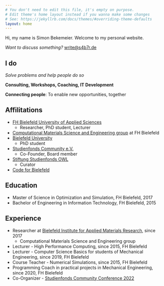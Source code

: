 ```yaml
---
# You don't need to edit this file, it's empty on purpose.
# Edit theme's home layout instead if you wanna make some changes
# See: https://jekyllrb.com/docs/themes/#overriding-theme-defaults
layout: home
---
```


Hi, my name is Simon Bekemeier. Welcome to my personal website.

*Want to discuss something?* [write@s4b7r.de](mailto:write@s4b7r.de)

## I do

*Solve problems and help people do so*

**Consulting, Workshops, Coaching, IT Development**

**Connecting people**: To enable new opportunities, together

## Affilitations

- [FH Bielefeld University of Applied Sciences](https://www.fh-bielefeld.de/)
    - Researcher, PhD student, Lecturer
- [Computational Materials Science and Engineering group](https://www.fh-bielefeld.de/ium/forschung/arbeitsgruppen/computational-materials-science-and-engineering) at FH Bielefeld
- [Bielefeld University](https://www.uni-bielefeld.de/)
    - PhD student
- [Studienfonds Community e.V.](https://studienfondscommunity.de/)
    - Co-Founder, Board member
- [Stiftung Studienfonds OWL](https://www.studienfonds-owl.de/)
    - Curator
- [Code for Bielefeld](https://codefor.de/bielefeld/)

## Education

- Master of Science in Optimization and Simulation, FH Bielefeld, 2017
- Bachelor of Engineering in Information Technology, FH Bielefeld, 2015

## Experience

- Researcher at [Bielefeld Institute for Applied Materials Research](https://www.fh-bielefeld.de/bifam), since 2017
    - Computational Materials Science and Engineering group
- Lecturer - High Performance Computing, since 2015, FH Bielefeld
- Lecturer - Computer Science Basics for students of Mechanical Engineering, since 2019, FH Bielefeld
- Course Teacher - Numerical Simulations, since 2015, FH Bielefeld
- Programming Coach in practical projects in Mechanical Engineering, since 2020, FH Bielefeld
- Co-Organizer - [Studienfonds Community Conference 2022](https://studienfondscommunity.de/kick-off-gelungen-die-studienfonds-community-conference-2022/)
